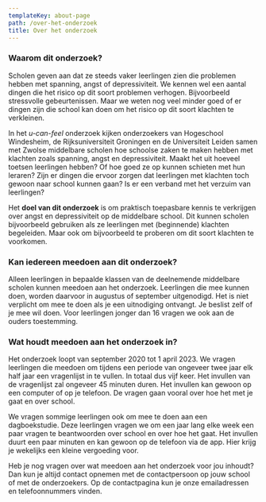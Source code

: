 ```yaml
---
templateKey: about-page
path: /over-het-onderzoek
title: Over het onderzoek
---
```

### Waarom dit onderzoek?

Scholen geven aan dat ze steeds vaker leerlingen zien die problemen hebben met spanning, angst of depressiviteit. We kennen wel een aantal dingen die het risico op dit soort problemen verhogen. Bijvoorbeeld stressvolle gebeurtenissen. Maar we weten nog veel minder goed of er dingen zijn die school kan doen om het risico op dit soort klachten te verkleinen. 

In het *u-can-feel* onderzoek kijken onderzoekers van Hogeschool Windesheim, de Rijksuniversiteit Groningen en de Universiteit Leiden samen met Zwolse middelbare scholen hoe schoolse zaken te maken hebben met klachten zoals spanning, angst en depressiviteit. Maakt het uit hoeveel toetsen leerlingen hebben? Of hoe goed ze op kunnen schieten met hun leraren? Zijn er dingen die ervoor zorgen dat leerlingen met klachten toch gewoon naar school kunnen gaan? Is er een verband met het verzuim van leerlingen?

Het **doel van dit onderzoek** is om praktisch toepasbare kennis te verkrijgen over angst en depressiviteit op de middelbare school. Dit kunnen scholen bijvoorbeeld gebruiken als ze leerlingen met (beginnende) klachten begeleiden. Maar ook om bijvoorbeeld te proberen om dit soort klachten te voorkomen.

### Kan iedereen meedoen aan dit onderzoek?

Alleen leerlingen in bepaalde klassen van de deelnemende middelbare scholen kunnen meedoen aan het onderzoek. Leerlingen die mee kunnen doen, worden daarvoor in augustus of september uitgenodigd. Het is niet verplicht om mee te doen als je een uitnodiging ontvangt. Je beslist zelf of je mee wil doen. Voor leerlingen jonger dan 16 vragen we ook aan de ouders toestemming. 

### Wat houdt meedoen aan het onderzoek in?

Het onderzoek loopt van september 2020 tot 1 april 2023. We vragen leerlingen die meedoen om tijdens een periode van ongeveer twee jaar elk half jaar een vragenlijst in te vullen. In totaal dus vijf keer. Het invullen van de vragenlijst zal ongeveer 45 minuten duren. Het invullen kan gewoon op een computer of op je telefoon. De vragen gaan vooral over hoe het met je gaat en over school.

We vragen sommige leerlingen ook om mee te doen aan een dagboekstudie. Deze leerlingen vragen we om een jaar lang elke week een paar vragen te beantwoorden over school en over hoe het gaat. Het invullen duurt een paar minuten en kan gewoon op de telefoon via de app. Hier krijg je wekelijks een kleine vergoeding voor. 

Heb je nog vragen over wat meedoen aan het onderzoek voor jou inhoudt? Dan kun je altijd contact opnemen met de contactpersoon op jouw school of met de onderzoekers.
 Op de contactpagina kun je onze emailadressen en telefoonnummers vinden.

